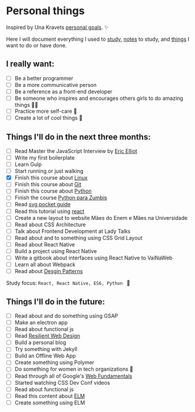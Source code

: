 # Personal things

Inspired by Una Kravets [personal goals](http://una.im/personal-goals-guide). :sparkles:

Here I will document everything I used to [study](/links), [notes](/notes) to study, and [things](/tasks) I want to do or have done.

## I really want:

- [ ] Be a better programmer
- [ ] Be a more communicative person
- [ ] Be a reference as a front-end developer
- [ ] Be someone who inspires and encourages others girls to do amazing things :sparkling_heart::sparkles:
- [ ] Practice more self-care :tulip:
- [ ] Create a lot of cool things :whale:

## Things I'll do in the next three months:

- [ ] Read Master the JavaScript Interview by [Eric Elliot](https://medium.com/@_ericelliott/latest)
- [ ] Write my first boilerplate
- [ ] Learn Gulp
- [ ] Start running or just walking
- [x] Finish this course about [Linux](https://www.udemy.com/curso-linux-comandos-terminal)
- [ ] Finish this course about [Git](http://willianjusten.teachable.com/p/git-e-github-para-iniciantes)
- [ ] Finish this course about [Python](https://www.udemy.com/python-iniciantes/)
- [ ] Finish the course [Python para Zumbis](https://www.pycursos.com/python-para-zumbis/)
- [ ] Read [svg pocket guide](http://svgpocketguide.com/book/)
- [ ] Read this tutorial using [react](http://codepen.io/anuragasaurus/post/react-basics-making-a-markdown-parser)
- [ ] Create a new layout to website Mães do Enem e Mães na Universidade
- [ ] Read about CSS Architecture
- [ ] Talk about Frontend Development at Lady Talks
- [ ] Read about and to something using CSS Grid Layout
- [ ] Read about React Native
- [ ] Build a project using React Native
- [ ] Write a gitbook about interfaces using React Native to VaiNaWeb
- [ ] Learn all about Webpack
- [ ] Read about [Desgin Patterns](https://github.com/khaosdoctor/design-patterns-for-humans)

Study focus: <code>React, React Native, ES6, Python </code> :rocket:

## Things I'll do in the future:

- [ ] Read about and do something using GSAP
- [ ] Make an electron app
- [ ] Read about functional js
- [ ] Read [Resilient Web Design](https://resilientwebdesign.com/)
- [ ] Build a personal blog
- [ ] Try something with Jekyll
- [ ] Build an Offline Web App
- [ ] Create something using Polymer
- [ ] Do something for women in tech organizations :sunflower:
- [ ] Read through all of Google's [Web Fundamentals](https://developers.google.com/web/fundamentals/)
- [ ] Started watching CSS Dev Conf videos
- [ ] Read about functional js
- [ ] Read this content about [ELM](https://css-tricks.com/introduction-elm-architecture-build-first-application)
- [ ] Create something using ELM
